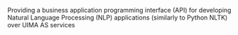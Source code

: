 Providing a business application programming interface (API) for developing Natural Language Processing (NLP) applications (similarly to Python NLTK) over UIMA AS services